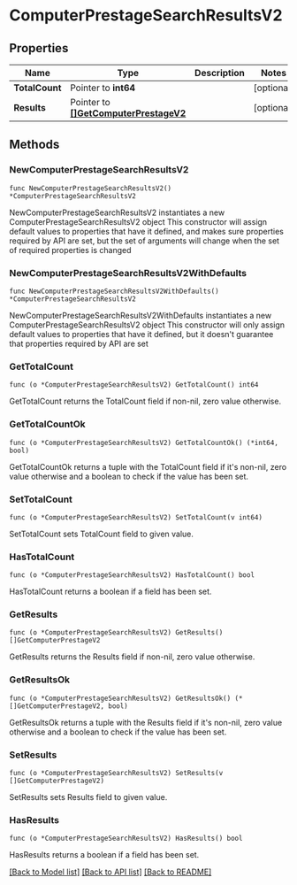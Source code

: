 # ComputerPrestageSearchResultsV2

## Properties

Name | Type | Description | Notes
------------ | ------------- | ------------- | -------------
**TotalCount** | Pointer to **int64** |  | [optional] 
**Results** | Pointer to [**[]GetComputerPrestageV2**](GetComputerPrestageV2.md) |  | [optional] 

## Methods

### NewComputerPrestageSearchResultsV2

`func NewComputerPrestageSearchResultsV2() *ComputerPrestageSearchResultsV2`

NewComputerPrestageSearchResultsV2 instantiates a new ComputerPrestageSearchResultsV2 object
This constructor will assign default values to properties that have it defined,
and makes sure properties required by API are set, but the set of arguments
will change when the set of required properties is changed

### NewComputerPrestageSearchResultsV2WithDefaults

`func NewComputerPrestageSearchResultsV2WithDefaults() *ComputerPrestageSearchResultsV2`

NewComputerPrestageSearchResultsV2WithDefaults instantiates a new ComputerPrestageSearchResultsV2 object
This constructor will only assign default values to properties that have it defined,
but it doesn't guarantee that properties required by API are set

### GetTotalCount

`func (o *ComputerPrestageSearchResultsV2) GetTotalCount() int64`

GetTotalCount returns the TotalCount field if non-nil, zero value otherwise.

### GetTotalCountOk

`func (o *ComputerPrestageSearchResultsV2) GetTotalCountOk() (*int64, bool)`

GetTotalCountOk returns a tuple with the TotalCount field if it's non-nil, zero value otherwise
and a boolean to check if the value has been set.

### SetTotalCount

`func (o *ComputerPrestageSearchResultsV2) SetTotalCount(v int64)`

SetTotalCount sets TotalCount field to given value.

### HasTotalCount

`func (o *ComputerPrestageSearchResultsV2) HasTotalCount() bool`

HasTotalCount returns a boolean if a field has been set.

### GetResults

`func (o *ComputerPrestageSearchResultsV2) GetResults() []GetComputerPrestageV2`

GetResults returns the Results field if non-nil, zero value otherwise.

### GetResultsOk

`func (o *ComputerPrestageSearchResultsV2) GetResultsOk() (*[]GetComputerPrestageV2, bool)`

GetResultsOk returns a tuple with the Results field if it's non-nil, zero value otherwise
and a boolean to check if the value has been set.

### SetResults

`func (o *ComputerPrestageSearchResultsV2) SetResults(v []GetComputerPrestageV2)`

SetResults sets Results field to given value.

### HasResults

`func (o *ComputerPrestageSearchResultsV2) HasResults() bool`

HasResults returns a boolean if a field has been set.


[[Back to Model list]](../README.md#documentation-for-models) [[Back to API list]](../README.md#documentation-for-api-endpoints) [[Back to README]](../README.md)


